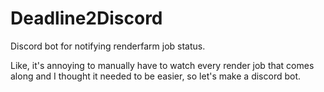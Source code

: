 # Deadline2Discord
Discord bot for notifying renderfarm job status.

Like, it's annoying to manually have to watch every render job that comes along and I thought it needed to be easier, so let's make a discord bot.
